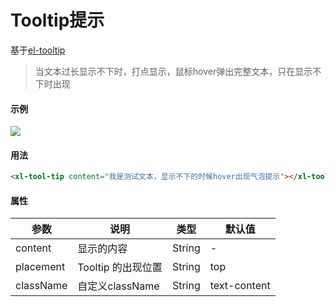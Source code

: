 # Tooltip提示
基于[el-tooltip](https://element.eleme.cn/#/zh-CN/component/tooltip)
> 当文本过长显示不下时，打点显示，鼠标hover弹出完整文本，只在显示不下时出现
#### 示例  

<img src="https://861621821.github.io/repository/img/xilan/tooltip.gif" style="background: url('https://861621821.github.io/repository/img/图片加载中.png')">   

#### 用法  
``` html
<xl-tool-tip content="我是测试文本，显示不下的时候hover出现气泡提示"></xl-tool-tip>
```
#### 属性  
| 参数  | 说明    | 类型 |  默认值 |
| ---- |  ----  | ----  | ----  |
| content |  显示的内容  | String  | -  |
| placement |  Tooltip 的出现位置  | String  | top  |
| className |  自定义className  | String  | text-content  |